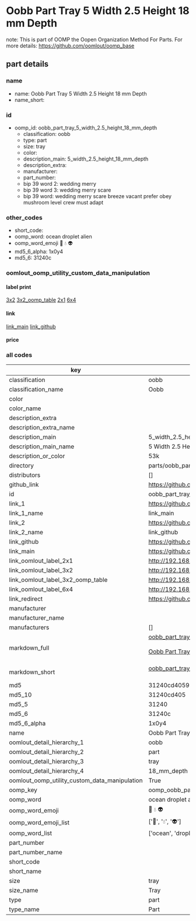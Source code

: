 # Oobb Part Tray 5 Width 2.5 Height 18 mm Depth  

note: This is part of OOMP the Oopen Organization Method For Parts. For more details: https://github.com/oomlout/oomp_base

##  part details
  







### name
* name: Oobb Part Tray 5 Width 2.5 Height 18 mm Depth
* name_short: 
### id
* oomp_id: oobb_part_tray_5_width_2.5_height_18_mm_depth
  * classification: oobb
  * type: part
  * size: tray
  * color: 
  * description_main: 5_width_2.5_height_18_mm_depth
  * description_extra: 
  * manufacturer: 
  * part_number: 
  * bip 39 word 2: wedding merry
  * bip 39 word 3: wedding merry scare
  * bip 39 word: wedding merry scare breeze vacant prefer obey mushroom level crew must adapt

### other_codes
* short_code: 
* oomp_word: ocean droplet alien
* oomp_word_emoji :ocean: :droplet: :alien:
* md5_6_alpha: 1x0y4
* md5_6: 31240c






### oomlout_oomp_utility_custom_data_manipulation
#### label print
[3x2](http://192.168.1.245:1112/?label=oomp%201x0y4)
[3x2_oomp_table](http://192.168.1.108:1112/?label=oomp%201x0y4)
[2x1](http://192.168.1.242:1112/?label=oomp%201x0y4)
[6x4](http://192.168.1.55:1112/?label=oomp%201x0y4)    

#### link

[link_main](https://github.com/oomlout/oomlout_oomp_version_1_messy/tree/main/parts/oobb_part_tray_5_width_2.5_height_18_mm_depth) [link_github](https://github.com/oomlout/oomlout_oomp_version_1_messy/tree/main/parts/oobb_part_tray_5_width_2.5_height_18_mm_depth)                             

#### price







### all codes 
| key | value |  
| --- | --- |  
| classification | oobb |  
| classification_name | Oobb |  
| color |  |  
| color_name |  |  
| description_extra |  |  
| description_extra_name |  |  
| description_main | 5_width_2.5_height_18_mm_depth |  
| description_main_name | 5 Width 2.5 Height 18 mm Depth |  
| description_or_color | 53k |  
| directory | parts/oobb_part_tray_5_width_2.5_height_18_mm_depth |  
| distributors | [] |  
| github_link | https://github.com/oomlout/oomlout_oomp_part_src/tree/main/parts/oobb_part_tray_5_width_2.5_height_18_mm_depth |  
| id | oobb_part_tray_5_width_2.5_height_18_mm_depth |  
| link_1 | https://github.com/oomlout/oomlout_oomp_version_1_messy/tree/main/parts/oobb_part_tray_5_width_2.5_height_18_mm_depth |  
| link_1_name | link_main |  
| link_2 | https://github.com/oomlout/oomlout_oomp_version_1_messy/tree/main/parts/oobb_part_tray_5_width_2.5_height_18_mm_depth |  
| link_2_name | link_github |  
| link_github | https://github.com/oomlout/oomlout_oomp_version_1_messy/tree/main/parts/oobb_part_tray_5_width_2.5_height_18_mm_depth |  
| link_main | https://github.com/oomlout/oomlout_oomp_version_1_messy/tree/main/parts/oobb_part_tray_5_width_2.5_height_18_mm_depth |  
| link_oomlout_label_2x1 | http://192.168.1.242:1112/?label=oomp%201x0y4 |  
| link_oomlout_label_3x2 | http://192.168.1.245:1112/?label=oomp%201x0y4 |  
| link_oomlout_label_3x2_oomp_table | http://192.168.1.108:1112/?label=oomp%201x0y4 |  
| link_oomlout_label_6x4 | http://192.168.1.55:1112/?label=oomp%201x0y4 |  
| link_redirect | https://github.com/oomlout/oomlout_oomp_version_1_messy/tree/main/parts/oobb_part_tray_5_width_2.5_height_18_mm_depth |  
| manufacturer |  |  
| manufacturer_name |  |  
| manufacturers | [] |  
| markdown_full | [oobb_part_tray_5_width_2.5_height_18_mm_depth](none)<br>[](none)<br>[Oobb Part Tray 5 Width 2.5 Height 18 Mm Depth](none)<br><br> |  
| markdown_short | [oobb_part_tray_5_width_2.5_height_18_mm_depth](none)<br><br> |  
| md5 | 31240cd40591d2fea77831b980a2efc7 |  
| md5_10 | 31240cd405 |  
| md5_5 | 31240 |  
| md5_6 | 31240c |  
| md5_6_alpha | 1x0y4 |  
| name | Oobb Part Tray 5 Width 2.5 Height 18 mm Depth |  
| oomlout_detail_hierarchy_1 | oobb |  
| oomlout_detail_hierarchy_2 | part |  
| oomlout_detail_hierarchy_3 | tray |  
| oomlout_detail_hierarchy_4 | 18_mm_depth |  
| oomlout_oomp_utility_custom_data_manipulation | True |  
| oomp_key | oomp_oobb_part_tray_5_width_2.5_height_18_mm_depth |  
| oomp_word | ocean droplet alien |  
| oomp_word_emoji | :ocean: :droplet: :alien: |  
| oomp_word_emoji_list | [':ocean:', ':droplet:', ':alien:'] |  
| oomp_word_list | ['ocean', 'droplet', 'alien'] |  
| part_number |  |  
| part_number_name |  |  
| short_code |  |  
| short_name |  |  
| size | tray |  
| size_name | Tray |  
| type | part |  
| type_name | Part |  
